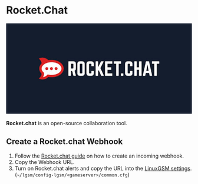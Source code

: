 # Rocket.Chat

![](../.gitbook/assets/rocket.chat.jpg)

**Rocket.chat** is an open-source collaboration tool.

## Create a Rocket.chat Webhook

1. Follow the [Rocket.chat guide](https://docs.rocket.chat/guides/administrator-guides/integrations#incoming-webhook-script) on how to create an incoming webhook.
2. Copy the Webhook URL.
3. Turn on Rocket.chat alerts and copy the URL into the [LinuxGSM settings](../configuration/linuxgsm-config.md).  \(`~/lgsm/config-lgsm/<gameserver>/common.cfg`\)





